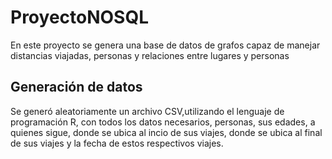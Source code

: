 # ProyectoNOSQL
En este proyecto se genera una base de datos de grafos capaz de manejar distancias viajadas, personas y relaciones entre lugares y personas

## Generación de datos
Se generó aleatoriamente un archivo CSV,utilizando el lenguaje de programación R, con todos los datos necesarios, personas, sus edades, a quienes sigue, donde se ubica al incio de sus viajes, donde se ubica al final de sus viajes y la fecha de estos respectivos viajes. 
